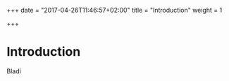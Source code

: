 +++
date = "2017-04-26T11:46:57+02:00"
title = "Introduction"
weight = 1

+++

# Introduction

Bladi